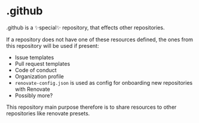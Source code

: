 # .github

.github is a ✨special✨ repository, that effects other repositories.

If a repository does not have one of these resources defined, the ones from this repository will be used if present:
* Issue templates
* Pull request templates
* Code of conduct
* Organization profile
* `renovate-config.json` is used as config for onboarding new repositories with Renovate
* Possibly more?

This repository main purpose therefore is to share resources to other repositories like renovate presets.